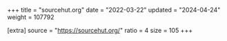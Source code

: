 +++
title = "sourcehut.org"
date = "2022-03-22"
updated = "2024-04-24"
weight = 107792

[extra]
source = "https://sourcehut.org/"
ratio = 4
size = 105
+++
